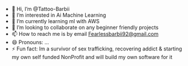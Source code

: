 - 👋 Hi, I’m @Tattoo-Barbii
- 👀 I’m interested in Ai Machine Learning
- 🌱 I’m currently learning ml with AWS
- 💞️ I’m looking to collaborate on any beginner friendly projects
- 📫 How to reach me is by email Fearlessbarbii92@gmail.com    
- 😄 Pronouns: ...
- ⚡ Fun fact: Im a survivor of sex trafficking, recovering addict & starting my own self funded NonProfit and will build my own software for it

<!---
Tattoo-Barbii/Tattoo-Barbii is a ✨ special ✨ repository because its `README.md` (this file) appears on your GitHub profile.
You can click the Preview link to take a look at your changes.
--->
